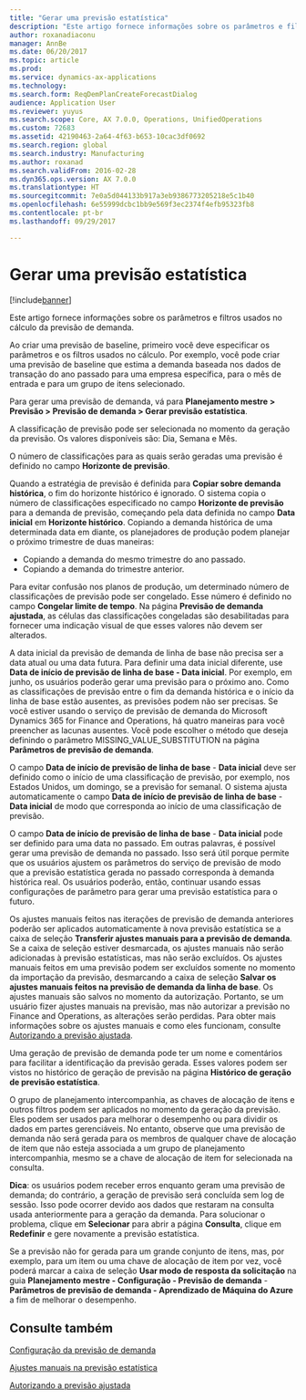 ```yaml
---
title: "Gerar uma previsão estatística"
description: "Este artigo fornece informações sobre os parâmetros e filtros usados no cálculo da previsão de demanda."
author: roxanadiaconu
manager: AnnBe
ms.date: 06/20/2017
ms.topic: article
ms.prod: 
ms.service: dynamics-ax-applications
ms.technology: 
ms.search.form: ReqDemPlanCreateForecastDialog
audience: Application User
ms.reviewer: yuyus
ms.search.scope: Core, AX 7.0.0, Operations, UnifiedOperations
ms.custom: 72683
ms.assetid: 42190463-2a64-4f63-b653-10cac3df0692
ms.search.region: global
ms.search.industry: Manufacturing
ms.author: roxanad
ms.search.validFrom: 2016-02-28
ms.dyn365.ops.version: AX 7.0.0
ms.translationtype: HT
ms.sourcegitcommit: 7e0a5d044133b917a3eb9386773205218e5c1b40
ms.openlocfilehash: 6e55999dcbc1bb9e569f3ec2374f4efb95323fb8
ms.contentlocale: pt-br
ms.lasthandoff: 09/29/2017

---
```


# <a name="generate-a-statistical-baseline-forecast"></a>Gerar uma previsão estatística

[!include[banner](../includes/banner.md)]


Este artigo fornece informações sobre os parâmetros e filtros usados no cálculo da previsão de demanda. 

Ao criar uma previsão de baseline, primeiro você deve especificar os parâmetros e os filtros usados no cálculo. Por exemplo, você pode criar uma previsão de baseline que estima a demanda baseada nos dados de transação do ano passado para uma empresa específica, para o mês de entrada e para um grupo de itens selecionado. 

Para gerar uma previsão de demanda, vá para **Planejamento mestre &gt; Previsão &gt; Previsão de demanda &gt; Gerar previsão estatística**. 

A classificação de previsão pode ser selecionada no momento da geração da previsão. Os valores disponíveis são: Dia, Semana e Mês. 

O número de classificações para as quais serão geradas uma previsão é definido no campo **Horizonte de previsão**. 

Quando a estratégia de previsão é definida para **Copiar sobre demanda histórica**, o fim do horizonte histórico é ignorado. O sistema copia o número de classificações especificado no campo **Horizonte de previsão** para a demanda de previsão, começando pela data definida no campo **Data inicial** em **Horizonte histórico**. Copiando a demanda histórica de uma determinada data em diante, os planejadores de produção podem planejar o próximo trimestre de duas maneiras:

-   Copiando a demanda do mesmo trimestre do ano passado.
-   Copiando a demanda do trimestre anterior.

Para evitar confusão nos planos de produção, um determinado número de classificações de previsão pode ser congelado. Esse número é definido no campo **Congelar limite de tempo**. Na página **Previsão de demanda ajustada**, as células das classificações congeladas são desabilitadas para fornecer uma indicação visual de que esses valores não devem ser alterados. 

A data inicial da previsão de demanda de linha de base não precisa ser a data atual ou uma data futura. Para definir uma data inicial diferente, use **Data de início de previsão de linha de base - Data inicial**. Por exemplo, em junho, os usuários poderão gerar uma previsão para o próximo ano. Como as classificações de previsão entre o fim da demanda histórica e o início da linha de base estão ausentes, as previsões podem não ser precisas. Se você estiver usando o serviço de previsão de demanda do Microsoft Dynamics 365 for Finance and Operations, há quatro maneiras para você preencher as lacunas ausentes. Você pode escolher o método que deseja definindo o parâmetro MISSING\_VALUE\_SUBSTITUTION na página **Parâmetros de previsão de demanda**. 

O campo **Data de início de previsão de linha de base** - **Data inicial** deve ser definido como o início de uma classificação de previsão, por exemplo, nos Estados Unidos, um domingo, se a previsão for semanal. O sistema ajusta automaticamente o campo **Data de início de previsão de linha de base** - **Data inicial** de modo que corresponda ao início de uma classificação de previsão. 

O campo **Data de início de previsão de linha de base** - **Data inicial** pode ser definido para uma data no passado. Em outras palavras, é possível gerar uma previsão de demanda no passado. Isso será útil porque permite que os usuários ajustem os parâmetros do serviço de previsão de modo que a previsão estatística gerada no passado corresponda à demanda histórica real. Os usuários poderão, então, continuar usando essas configurações de parâmetro para gerar uma previsão estatística para o futuro. 

Os ajustes manuais feitos nas iterações de previsão de demanda anteriores poderão ser aplicados automaticamente à nova previsão estatística se a caixa de seleção **Transferir ajustes manuais para a previsão de demanda**. Se a caixa de seleção estiver desmarcada, os ajustes manuais não serão adicionadas à previsão estatísticas, mas não serão excluídos. Os ajustes manuais feitos em uma previsão podem ser excluídos somente no momento da importação da previsão, desmarcando a caixa de seleção **Salvar os ajustes manuais feitos na previsão de demanda da linha de base**. Os ajustes manuais são salvos no momento da autorização. Portanto, se um usuário fizer ajustes manuais na previsão, mas não autorizar a previsão no Finance and Operations, as alterações serão perdidas. Para obter mais informações sobre os ajustes manuais e como eles funcionam, consulte [Autorizando a previsão ajustada](authorize-adjusted-forecast.md). 

Uma geração de previsão de demanda pode ter um nome e comentários para facilitar a identificação da previsão gerada. Esses valores podem ser vistos no histórico de geração de previsão na página **Histórico de geração de previsão estatística**. 

O grupo de planejamento intercompanhia, as chaves de alocação de itens e outros filtros podem ser aplicados no momento da geração da previsão. Eles podem ser usados para melhorar o desempenho ou para dividir os dados em partes gerenciáveis. No entanto, observe que uma previsão de demanda não será gerada para os membros de qualquer chave de alocação de item que não esteja associada a um grupo de planejamento intercompanhia, mesmo se a chave de alocação de item for selecionada na consulta. 

**Dica**: os usuários podem receber erros enquanto geram uma previsão de demanda; do contrário, a geração de previsão será concluída sem log de sessão. Isso pode ocorrer devido aos dados que restaram na consulta usada anteriormente para a geração da demanda. Para solucionar o problema, clique em **Selecionar** para abrir a página **Consulta**, clique em **Redefinir** e gere novamente a previsão estatística. 

Se a previsão não for gerada para um grande conjunto de itens, mas, por exemplo, para um item ou uma chave de alocação de item por vez, você poderá marcar a caixa de seleção **Usar modo de resposta da solicitação** na guia **Planejamento mestre - Configuração - Previsão de demanda** - **Parâmetros de previsão de demanda - Aprendizado de Máquina do Azure** a fim de melhorar o desempenho.

<a name="see-also"></a>Consulte também
--------

[Configuração da previsão de demanda](demand-forecasting-setup.md)

[Ajustes manuais na previsão estatística](manual-adjustments-baseline-forecast.md)

[Autorizando a previsão ajustada](authorize-adjusted-forecast.md)




